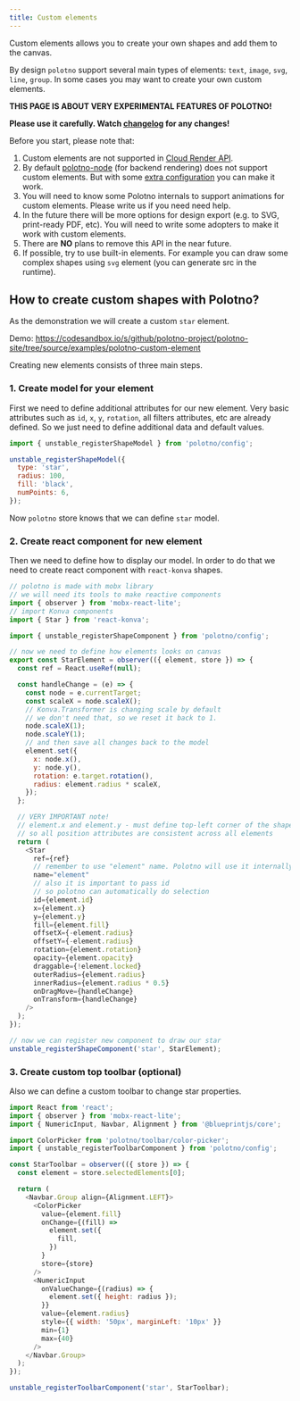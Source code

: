 ```yaml
---
title: Custom elements
---
```


Custom elements allows you to create your own shapes and add them to the canvas.

By design `polotno` support several main types of elements: `text`, `image`, `svg`, `line`, `group`. In some cases you may want to create your own custom elements.

**THIS PAGE IS ABOUT VERY EXPERIMENTAL FEATURES OF POLOTNO!**

**Please use it carefully. Watch [changelog](/changelog) for any changes!**

Before you start, please note that:

1. Custom elements are not supported in [Cloud Render API](/docs/cloud-render).
2. By default [polotno-node](/docs/server-side) (for backend rendering) does not support custom elements. But with some [extra configuration](https://github.com/polotno-project/polotno-node#your-own-client) you can make it work.
3. You will need to know some Polotno internals to support animations for custom elements. Please write us if you need need help.
4. In the future there will be more options for design export (e.g. to SVG, print-ready PDF, etc). You will need to write some adopters to make it work with custom elements.
5. There are **NO** plans to remove this API in the near future.
6. If possible, try to use built-in elements. For example you can draw some complex shapes using `svg` element (you can generate src in the runtime).

## How to create custom shapes with Polotno?

As the demonstration we will create a custom `star` element.

Demo: https://codesandbox.io/s/github/polotno-project/polotno-site/tree/source/examples/polotno-custom-element

Creating new elements consists of three main steps.

### 1. Create model for your element

First we need to define additional attributes for our new element. Very basic attributes such as `id`, `x`, `y`, `rotation`, all filters attributes, etc are already defined. So we just need to define additional data and default values.

```js
import { unstable_registerShapeModel } from 'polotno/config';

unstable_registerShapeModel({
  type: 'star',
  radius: 100,
  fill: 'black',
  numPoints: 6,
});
```

Now `polotno` store knows that we can define `star` model.

### 2. Create react component for new element

Then we need to define how to display our model. In order to do that we need to create react component with `react-konva` shapes.

```js
// polotno is made with mobx library
// we will need its tools to make reactive components
import { observer } from 'mobx-react-lite';
// import Konva components
import { Star } from 'react-konva';

import { unstable_registerShapeComponent } from 'polotno/config';

// now we need to define how elements looks on canvas
export const StarElement = observer(({ element, store }) => {
  const ref = React.useRef(null);

  const handleChange = (e) => {
    const node = e.currentTarget;
    const scaleX = node.scaleX();
    // Konva.Transformer is changing scale by default
    // we don't need that, so we reset it back to 1.
    node.scaleX(1);
    node.scaleY(1);
    // and then save all changes back to the model
    element.set({
      x: node.x(),
      y: node.y(),
      rotation: e.target.rotation(),
      radius: element.radius * scaleX,
    });
  };

  // VERY IMPORTANT note!
  // element.x and element.y - must define top-left corner of the shape
  // so all position attributes are consistent across all elements
  return (
    <Star
      ref={ref}
      // remember to use "element" name. Polotno will use it internally to find correct node
      name="element"
      // also it is important to pass id
      // so polotno can automatically do selection
      id={element.id}
      x={element.x}
      y={element.y}
      fill={element.fill}
      offsetX={-element.radius}
      offsetY={-element.radius}
      rotation={element.rotation}
      opacity={element.opacity}
      draggable={!element.locked}
      outerRadius={element.radius}
      innerRadius={element.radius * 0.5}
      onDragMove={handleChange}
      onTransform={handleChange}
    />
  );
});

// now we can register new component to draw our star
unstable_registerShapeComponent('star', StarElement);
```

### 3. Create custom top toolbar (optional)

Also we can define a custom toolbar to change star properties.

```js
import React from 'react';
import { observer } from 'mobx-react-lite';
import { NumericInput, Navbar, Alignment } from '@blueprintjs/core';

import ColorPicker from 'polotno/toolbar/color-picker';
import { unstable_registerToolbarComponent } from 'polotno/config';

const StarToolbar = observer(({ store }) => {
  const element = store.selectedElements[0];

  return (
    <Navbar.Group align={Alignment.LEFT}>
      <ColorPicker
        value={element.fill}
        onChange={(fill) =>
          element.set({
            fill,
          })
        }
        store={store}
      />
      <NumericInput
        onValueChange={(radius) => {
          element.set({ height: radius });
        }}
        value={element.radius}
        style={{ width: '50px', marginLeft: '10px' }}
        min={1}
        max={40}
      />
    </Navbar.Group>
  );
});

unstable_registerToolbarComponent('star', StarToolbar);
```
